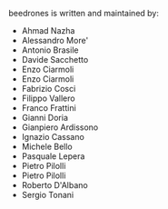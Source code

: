 beedrones is written and maintained by:

* Ahmad Nazha
* Alessandro More'
* Antonio Brasile
* Davide Sacchetto
* Enzo Ciarmoli
* Enzo Ciarmoli
* Fabrizio Cosci
* Filippo Vallero
* Franco Frattini
* Gianni Doria
* Gianpiero Ardissono
* Ignazio Cassano
* Michele Bello
* Pasquale Lepera
* Pietro Pilolli
* Pietro Pilolli
* Roberto D'Albano
* Sergio Tonani

